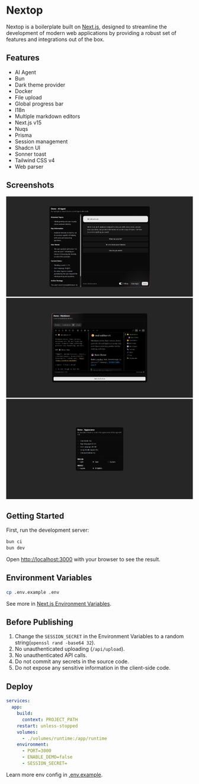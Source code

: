 # Nextop

Nextop is a boilerplate built on [Next.js](https://nextjs.org), designed to streamline the development of modern web applications by providing a robust set of features and integrations out of the box.

## Features

- AI Agent
- Bun
- Dark theme provider
- Docker
- File upload
- Global progress bar
- I18n
- Multiple markdown editors
- Next.js v15
- Nuqs
- Prisma
- Session management
- Shadcn UI
- Sonner toast
- Tailwind CSS v4
- Web parser

## Screenshots

![Home](./docs/images/ai-agent.png)
![Markdown Editor](./docs/images/markdown-editor.png)
![Appearance](./docs/images/appearance.png)

## Getting Started

First, run the development server:

```bash
bun ci
bun dev
```

Open [http://localhost:3000](http://localhost:3000) with your browser to see the result.

## Environment Variables

```bash
cp .env.example .env
```

See more in [Next.js Environment Variables](https://nextjs.org/docs/pages/guides/environment-variables#environment-variable-load-order).

## Before Publishing

1. Change the `SESSION_SECRET` in the Environment Variables to a random string(`openssl rand -base64 32`).
2. No unauthenticated uploading (`/api/upload`).
3. No unauthenticated API calls.
4. Do not commit any secrets in the source code.
5. Do not expose any sensitive information in the client-side code.

## Deploy

```yaml
services:
  app:
    build:
      context: PROJECT_PATH
    restart: unless-stopped
    volumes:
      - ./volumes/runtime:/app/runtime
    environment:
      - PORT=3000
      - ENABLE_DEMO=false
      - SESSION_SECRET=
```

Learn more env config in [.env.example](.env.example).
